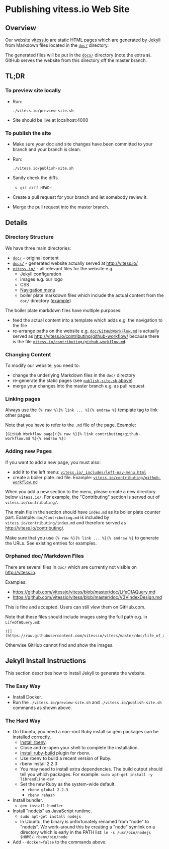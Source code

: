 # Publishing vitess.io Web Site

## Overview

Our website [vitess.io](http://vitess.io) are static HTML pages which are
generated by [Jekyll](https://github.com/jekyll/jekyll) from Markdown files
located in the [`doc/`](https://github.com/vitessio/vitess/tree/master/doc)
directory.

The generated files will be put in the
[`docs/`](https://github.com/vitessio/vitess/tree/master/docs) directory (note
the extra **s**). GitHub serves the website from this directory off the master
branch.

## TL;DR

### To preview site locally

*   Run:

    ```
    ./vitess.io/preview-site.sh
    ```

*   Site should be live at localhost:4000

### To publish the site

*   Make sure your doc and site changes have been committed to your branch and
    your branch is clean.
*   Run:

    ```
    ./vitess.io/publish-site.sh
    ```

*   Sanity check the diffs.
    *   `git diff HEAD~`
*   Create a pull request for your branch and let somebody review it.
*   Merge the pull request into the master branch.

## Details

### Directory Structure

We have three main directories:

*   [`doc/`](https://github.com/vitessio/vitess/tree/master/doc) - original
    content
*   [`docs/`](https://github.com/vitessio/vitess/tree/master/docs) - generated
    website actually served at http://vitess.io/
*   [`vitess.io/`](https://github.com/vitessio/vitess/tree/master/vitess.io) -
    all relevant files for the website e.g.
    *   Jekyll configuration
    *   images e.g. our logo
    *   CSS
    *   [Navigation
        menu](https://github.com/vitessio/vitess/blob/master/vitess.io/_includes/left-nav-menu.html)
    *   boiler plate markdown files which include the actual content from the
        `doc/` directory
        ([example](https://github.com/vitessio/vitess/blob/master/vitess.io/contributing/github-workflow.md))

The boiler plate markdown files have multiple purposes:

*   feed the actual content into a template which adds e.g. the navigation to
    the file
*   re-arrange paths on the website e.g.
    [`doc/GitHubWorkFlow.md`](https://github.com/vitessio/vitess/blob/master/doc/GitHubWorkflow.md)
    is actually served as http://vitess.io/contributing/github-workflow/
    because there is the file
    [`vitess.io/contributing/github-workflow.md`](https://github.com/vitessio/vitess/blob/master/vitess.io/contributing/github-workflow.md).

### Changing Content

To modify our website, you need to:

*   change the underlying Markdown files in the `doc/` directory
*   re-generate the static pages (see [`publish-site.sh`
    above](#to-publish-the-site))
*   merge your changes into the master branch e.g. as pull request

### Linking pages

Always use the `{% raw %}{% link ... %}{% endraw %}` template tag to link other pages.

Note that you have to refer to the `.md` file of the page. Example:

```
[GitHub Workflow page]({% raw %}{% link contributing/github-workflow.md %}{% endraw %})
```

### Adding new Pages

If you want to add a new page, you must also:

*   add it to the left menu:
    [`vitess.io/_includes/left-nav-menu.html`](https://github.com/vitessio/vitess/blob/master/vitess.io/_includes/left-nav-menu.html)
*   create a boiler plate .md file. Example:
    [`vitess.io/contributing/github-workflow.md`](https://github.com/vitessio/vitess/blob/master/vitess.io/contributing/github-workflow.md)

When you add a new section to the menu, please create a new directory below
`vitess.io/`. For example, the "Contributing" section is served out of
`vitess.io/contributing/`.

The main file in the section should have `index.md` as its boiler plate counter
part. Example: `doc/Contributing.md` is included by
`vitess.io/contributing/index.md` and therefore served as
http://vitess.io/contributing/.

Make sure that you use `{% raw %}{% link ... %}{% endraw %}` to generate the URLs.
See existing entries for examples.

### Orphaned doc/ Markdown Files

There are several files in `doc/` which are currently not visible on
http://vitess.io.

Examples:

*   https://github.com/vitessio/vitess/blob/master/doc/LifeOfAQuery.md
*   https://github.com/vitessio/vitess/blob/master/doc/V3VindexDesign.md

This is fine and accepted. Users can still view them on GitHub.com.

Note that these files should include images using the full path e.g. in
`LifeOfAQuery.md`:

```
![](https://raw.githubusercontent.com/vitessio/vitess/master/doc/life_of_a_query.png)
```

Otherwise GitHub cannot find and show the images.

## Jekyll Install Instructions

This section describes how to install Jekyll to generate the website.

### The Easy Way

*   Install Docker.
*   Run the `./vitess.io/preview-site.sh` and `./vitess.io/publish-site.sh` commands as shown above.

### The Hard Way

*   On Ubuntu, you need a non-root Ruby install so gem packages can be
    installed correctly.
    *   [Install rbenv](https://github.com/sstephenson/rbenv#installation).
    *   Close and re-open your shell to complete the installation.
    *   [Install
        ruby-build](https://github.com/sstephenson/ruby-build#installation)
        plugin for rbenv.
    *   Use rbenv to build a recent version of Ruby.
    *   rbenv install 2.2.3
    *   You may need to install extra dependencies. The build output should tell
        you which packages. For example: ```sudo apt-get install -y libreadline-dev```
    *   Set the new Ruby as the system-wide default.
        *   ```rbenv global 2.2.3```
        *   ```rbenv rehash```
*   Install bundler.
    *   ```gem install bundler```
*   Install "nodejs" as JavaScript runtime.
    *   ```sudo apt-get install nodejs```
    *   In Ubuntu, the binary is unfortunately renamed from "node" to "nodejs".
        We work-around this by creating a "node" symlink on a directory which is
        early in the PATH list: ```ln -s /usr/bin/nodejs $HOME/.rbenv/bin/node```
*   Add `--docker=false` to the commands above.
